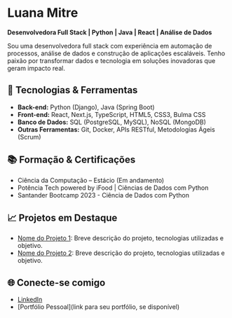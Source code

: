 # Luana Mitre

**Desenvolvedora Full Stack | Python | Java | React | Análise de Dados**

Sou uma desenvolvedora full stack com experiência em automação de processos, análise de dados e construção de aplicações escaláveis. Tenho paixão por transformar dados e tecnologia em soluções inovadoras que geram impacto real.

## 🚀 Tecnologias & Ferramentas

- **Back-end:** Python (Django), Java (Spring Boot)
- **Front-end:** React, Next.js, TypeScript, HTML5, CSS3, Bulma CSS
- **Banco de Dados:** SQL (PostgreSQL, MySQL), NoSQL (MongoDB)
- **Outras Ferramentas:** Git, Docker, APIs RESTful, Metodologias Ágeis (Scrum)

## 📚 Formação & Certificações

- Ciência da Computação – Estácio (Em andamento)
- Potência Tech powered by iFood | Ciências de Dados com Python
- Santander Bootcamp 2023 - Ciência de Dados com Python

## 📈 Projetos em Destaque

- [Nome do Projeto 1](link): Breve descrição do projeto, tecnologias utilizadas e objetivo.
- [Nome do Projeto 2](link): Breve descrição do projeto, tecnologias utilizadas e objetivo.

## 🌐 Conecte-se comigo

- [LinkedIn](https://www.linkedin.com/in/luana-mitre/)
- [Portfólio Pessoal](link para seu portfólio, se disponível)



